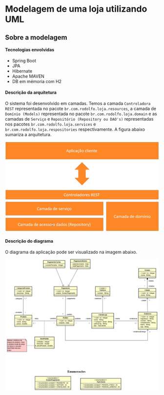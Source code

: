 # Modelagem de uma loja utilizando UML

## Sobre a modelagem

#### Tecnologias envolvidas

 - Spring Boot
 - JPA
 - Hibernate
 - Apache MAVEN
 - DB em mémoria com H2
 
#### Descrição da arquitetura 

O sistema foi desenvolvido em camadas. Temos a camada ```Controladora REST``` representada no pacote ```br.com.rodolfo.loja.resources```, a camada de ```Domínio (Models)``` representada no pacote ```br.com.rodolfo.loja.domain``` e as camadas de  ```Serviço``` e  ```Repositório (Repository ou DAO's)``` representadas nos pacotes ```br.com.rodolfo.loja.services``` e ```br.com.rodolfo.loja.respositories``` respectivamente. A figura abaixo sumariza a arquitetura.

![fig1](./imagens/camadas.png)

#### Descrição do diagrama
 
O diagrama da aplicação pode ser visualizado na imagem abaixo. 

![fig2](./imagens/diagrama.png)